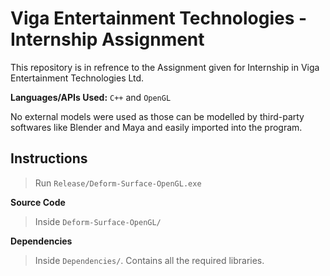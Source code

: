 # Viga Entertainment Technologies - Internship Assignment
This repository is in refrence to the Assignment given for Internship in Viga Entertainment Technologies Ltd.

**Languages/APIs Used:** `C++` and `OpenGL`

No external models were used as those can be modelled by third-party softwares like Blender and Maya and easily imported into the program.  

## Instructions

> Run `Release/Deform-Surface-OpenGL.exe`

**Source Code**

> Inside `Deform-Surface-OpenGL/`

**Dependencies**

> Inside `Dependencies/`. Contains all the required libraries.
